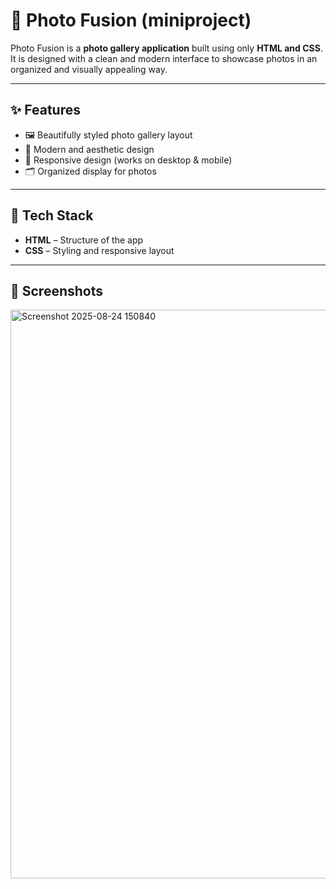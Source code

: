 # 📸 Photo Fusion  (miniproject)

Photo Fusion is a **photo gallery application** built using only **HTML and CSS**.  
It is designed with a clean and modern interface to showcase photos in an organized and visually appealing way.  

---

## ✨ Features  
- 🖼️ Beautifully styled photo gallery layout  
- 🎨 Modern and aesthetic design  
- 📱 Responsive design (works on desktop & mobile)  
- 🗂️ Organized display for photos  

---

## 🚀 Tech Stack  
- **HTML** – Structure of the app  
- **CSS** – Styling and responsive layout  

---

## 📸 Screenshots

<img width="1918" height="910" alt="Screenshot 2025-08-24 150840" src="https://github.com/user-attachments/assets/f25149bb-d538-49b9-8cf5-58c6c175afe7" />
